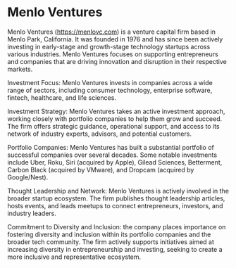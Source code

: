 # Menlo Ventures

Menlo Ventures (<https://menlovc.com>) is a venture capital firm based in Menlo Park, California. It was founded in 1976 and has since been actively investing in early-stage and growth-stage technology startups across various industries. Menlo Ventures focuses on supporting entrepreneurs and companies that are driving innovation and disruption in their respective markets.

Investment Focus: Menlo Ventures invests in companies across a wide range of sectors, including consumer technology, enterprise software, fintech, healthcare, and life sciences.

Investment Strategy: Menlo Ventures takes an active investment approach, working closely with portfolio companies to help them grow and succeed. The firm offers strategic guidance, operational support, and access to its network of industry experts, advisors, and potential customers.

Portfolio Companies: Menlo Ventures has built a substantial portfolio of successful companies over several decades. Some notable investments include Uber, Roku, Siri (acquired by Apple), Gilead Sciences, Betterment, Carbon Black (acquired by VMware), and Dropcam (acquired by Google/Nest).

Thought Leadership and Network: Menlo Ventures is actively involved in the broader startup ecosystem. The firm publishes thought leadership articles, hosts events, and leads meetups to connect entrepreneurs, investors, and industry leaders.

Commitment to Diversity and Inclusion: the company places importance on fostering diversity and inclusion within its portfolio companies and the broader tech community. The firm actively supports initiatives aimed at increasing diversity in entrepreneurship and investing, seeking to create a more inclusive and representative ecosystem.
